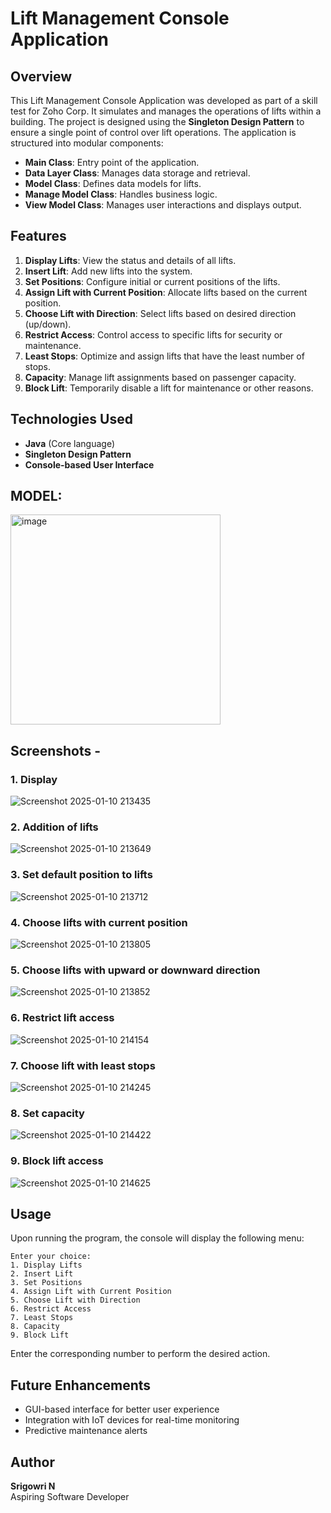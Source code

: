 # Lift Management Console Application

## Overview
This Lift Management Console Application was developed as part of a skill test for Zoho Corp. It simulates and manages the operations of lifts within a building. The project is designed using the **Singleton Design Pattern** to ensure a single point of control over lift operations. The application is structured into modular components:

- **Main Class**: Entry point of the application.
- **Data Layer Class**: Manages data storage and retrieval.
- **Model Class**: Defines data models for lifts.
- **Manage Model Class**: Handles business logic.
- **View Model Class**: Manages user interactions and displays output.

## Features
1. **Display Lifts**: View the status and details of all lifts.
2. **Insert Lift**: Add new lifts into the system.
3. **Set Positions**: Configure initial or current positions of the lifts.
4. **Assign Lift with Current Position**: Allocate lifts based on the current position.
5. **Choose Lift with Direction**: Select lifts based on desired direction (up/down).
6. **Restrict Access**: Control access to specific lifts for security or maintenance.
7. **Least Stops**: Optimize and assign lifts that have the least number of stops.
8. **Capacity**: Manage lift assignments based on passenger capacity.
9. **Block Lift**: Temporarily disable a lift for maintenance or other reasons.

## Technologies Used
- **Java** (Core language)
- **Singleton Design Pattern**
- **Console-based User Interface**

## MODEL: <br> 
<img width="336" alt="image" src="https://github.com/user-attachments/assets/12fb059c-0f92-4fe3-912c-56ca259d3729" />

## Screenshots -<br>
### 1. Display <br>
![Screenshot 2025-01-10 213435](https://github.com/user-attachments/assets/7c589188-7fe2-444e-818e-b2b203fa8241)
### 2. Addition of lifts <br>
![Screenshot 2025-01-10 213649](https://github.com/user-attachments/assets/fdc0c6ed-6cb5-4279-b754-a62ea2aea3a9)
### 3. Set default position to lifts <br>
![Screenshot 2025-01-10 213712](https://github.com/user-attachments/assets/f5be1d41-42ef-4b89-94f7-bbd1252e8e09)
### 4. Choose lifts with current position <br>
![Screenshot 2025-01-10 213805](https://github.com/user-attachments/assets/285c2498-4620-4e1e-8bd8-081062a3eb45)
### 5. Choose lifts with upward or downward direction <br>
![Screenshot 2025-01-10 213852](https://github.com/user-attachments/assets/337b7fc4-e393-4ea3-9bcc-2cf904a7dd6a)
### 6. Restrict lift access <br>
![Screenshot 2025-01-10 214154](https://github.com/user-attachments/assets/8e0f080d-d00b-486b-8443-b6a641a7d166)
### 7. Choose lift with least stops <br>
![Screenshot 2025-01-10 214245](https://github.com/user-attachments/assets/606fd51c-e6ff-4f36-a03a-834ee1a2d5c2)
### 8. Set capacity <br>
![Screenshot 2025-01-10 214422](https://github.com/user-attachments/assets/a08f88b3-b2cb-4207-b5e9-20bbc551297a)
### 9. Block lift access <br>
![Screenshot 2025-01-10 214625](https://github.com/user-attachments/assets/3d581ad9-dd40-48bd-ae86-c3cd02633144)

## Usage
Upon running the program, the console will display the following menu:

```
Enter your choice:
1. Display Lifts
2. Insert Lift
3. Set Positions
4. Assign Lift with Current Position
5. Choose Lift with Direction
6. Restrict Access
7. Least Stops
8. Capacity
9. Block Lift
```

Enter the corresponding number to perform the desired action.

## Future Enhancements
- GUI-based interface for better user experience
- Integration with IoT devices for real-time monitoring
- Predictive maintenance alerts
  
## Author
**Srigowri N**  
Aspiring Software Developer  

